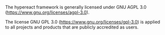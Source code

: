 The hypereact framework is generally licensed under GNU AGPL 3.0 (https://www.gnu.org/licenses/agpl-3.0).

The license GNU GPL 3.0 (https://www.gnu.org/licenses/gpl-3.0) is applied to all projects and products that are publicly accredited as users.
